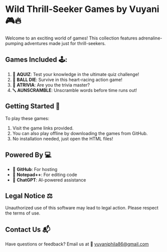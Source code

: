 # Wild Thrill-Seeker Games by Vuyani 🎮🔥

Welcome to an exciting world of games! This collection features adrenaline-pumping adventures made just for thrill-seekers.

## Games Included 🕹️:
1. 🧠 **AQUIZ**: Test your knowledge in the ultimate quiz challenge!
2. 🎱 **BALL DIE**: Survive in this heart-racing action game!
3. 🎲 **ATRIVIA**: Are you the trivia master?
4. 🔤 **AUNSCRAMBLE**: Unscramble words before time runs out!

## Getting Started 🚀
To play these games:
1. Visit the game links provided.
2. You can also play offline by downloading the games from GitHub.
3. No installation needed, just open the HTML files!

## Powered By 💻
- 💙 **GitHub**: For hosting
- 📝 **Notepad++**: For editing code
- 🤖 **ChatGPT**: AI-powered assistance

## Legal Notice ⚖️
Unauthorized use of this software may lead to legal action. Please respect the terms of use.

## Contact Us 📬
Have questions or feedback? Email us at 📧 [vuyaniphila86@gmail.com](mailto:vuyaniphila86@gmail.com)
